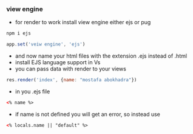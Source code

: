 ### view engine
- for render to work install view engine either ejs or pug
```bash
npm i ejs
```
```js
app.set('veiw engine', 'ejs')
```
- and now name your html files with the extension .ejs instead of .html
- install EJS language support in Vs
- you can pass data with render to your views
```js
res.render('index', {name: "mostafa abokhadra"})
```
- in you .ejs file
```html
<% name %>
```
- if name is not defined you will get an error, so instead use 
```html
<% locals.name || "default" %>
```